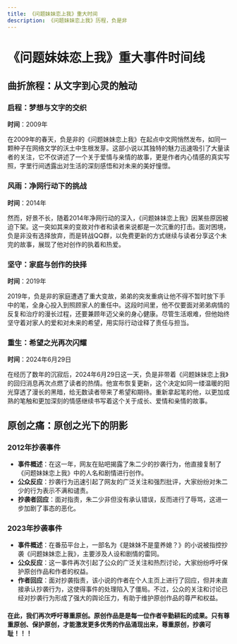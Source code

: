 ```yaml
---
title: 《问题妹妹恋上我》重大时间
description: 《问题妹妹恋上我》历程，负是非
---
```

# 《问题妹妹恋上我》重大事件时间线

## 曲折旅程：从文字到心灵的触动

### 启程：梦想与文字的交织

**时间**：2009年

在2009年的春天，负是非的《问题妹妹恋上我》在起点中文网悄然发布，如同一颗种子在网络文学的沃土中生根发芽。这部小说以其独特的魅力迅速吸引了大量读者的关注，它不仅讲述了一个关于爱情与亲情的故事，更是作者内心情感的真实写照，字里行间透露出对生活的深刻感悟和对未来的美好憧憬。

### 风雨：净网行动下的挑战

**时间**：2014年

然而，好景不长，随着2014年净网行动的深入，《问题妹妹恋上我》因某些原因被迫下架。这一突如其来的变故对作者和读者来说都是一次沉重的打击。面对困境，负是非没有选择放弃，而是转战QQ群，以免费更新的方式继续与读者分享这个未完的故事，展现了他对创作的执着和热爱。

### 坚守：家庭与创作的抉择

**时间**：2019年

2019年，负是非的家庭遭遇了重大变故，弟弟的突发重病让他不得不暂时放下手中的笔，全身心投入到照顾家人的重任中。这段时间里，他不仅要面对弟弟病情的反复和治疗的漫长过程，还要兼顾年迈父亲的身心健康。尽管生活艰难，但他始终坚守着对家人的爱和对未来的希望，用实际行动诠释了责任与担当。

### 重生：希望之光再次闪耀

**时间**：2024年6月29日

在经历了数年的沉寂后，2024年6月29日这一天，负是非带着《问题妹妹恋上我》的回归消息再次点燃了读者的热情。他宣布恢复更新，这个决定如同一缕温暖的阳光穿透了漫长的黑暗，给无数读者带来了希望和期待。重新拿起笔的他，以更加成熟的笔触和更加深刻的情感继续书写着这个关于成长、爱情和亲情的故事。

## 原创之痛：原创之光下的阴影

### 2012年抄袭事件

- **事件概述**：在这一年，网友在贴吧揭露了朱二少的抄袭行为，他直接复制了《问题妹妹恋上我》中的人名和剧情进行创作。
- **公众反应**：抄袭行为迅速引起了网友的广泛关注和强烈批评，大家纷纷对朱二少的行为表示不满和谴责。
- **抄袭者回应**：面对指责，朱二少非但没有承认错误，反而进行了辱骂，这进一步加剧了事态的恶化。

### 2023年抄袭事件

- **事件概述**：在番茄平台上，一部名为《是妹妹不是童养媳？》的小说被指控抄袭《问题妹妹恋上我》，主要涉及人设和剧情的雷同。
- **公众反应**：这一事件再次引起了公众的广泛关注和热烈讨论，大家纷纷呼吁保护原创作品和作者的权益。
- **作者回应**：面对抄袭指责，该小说的作者在个人主页上进行了回应，但并未直接承认抄袭行为，这使得事件的处理陷入了僵局。不过，公众的关注和讨论已经对抄袭行为形成了强大的舆论压力，有助于维护原创作品的尊严和权益。

#### 在此，我们再次呼吁尊重原创。原创作品是是每一位作者辛勤耕耘的成果。只有尊重原创、保护原创，才能激发更多优秀的作品涌现出来，尊重原创，抄袭可耻！！！